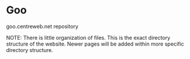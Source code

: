 Goo
===

goo.centreweb.net repository

NOTE: There is little organization of files. This is the exact directory structure of the website. Newer pages will be added within more specific directory structure.
